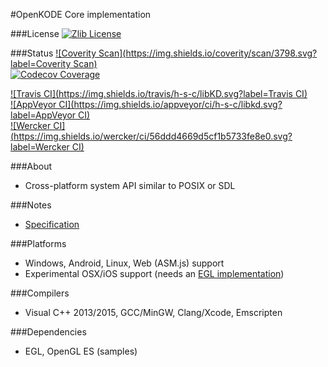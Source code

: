 #OpenKODE Core implementation

###License
[![Zlib License](http://img.shields.io/:license-zlib-blue.svg)](http://opensource.org/licenses/Zlib)  

###Status
[![Coverity Scan](https://img.shields.io/coverity/scan/3798.svg?label=Coverity Scan)](https://scan.coverity.com/projects/h-s-c-libkd)  
[![Codecov Coverage](https://img.shields.io/codecov/c/github/h-s-c/libKD/master.svg)](https://codecov.io/gh/h-s-c/libKD)

[![Travis CI](https://img.shields.io/travis/h-s-c/libKD.svg?label=Travis CI)](https://travis-ci.org/h-s-c/libKD)  
[![AppVeyor CI](https://img.shields.io/appveyor/ci/h-s-c/libkd.svg?label=AppVeyor CI)](https://ci.appveyor.com/project/h-s-c/libkd)  
[![Wercker CI](https://img.shields.io/wercker/ci/56ddd4669d5cf1b5733fe8e0.svg?label=Wercker CI)](https://app.wercker.com/project/bykey/67442a3aa223b378b2bcaef188cc6459)

###About
-   Cross-platform system API similar to POSIX or SDL

###Notes
-   [Specification](https://www.khronos.org/registry/kode/)

###Platforms
-   Windows, Android, Linux, Web (ASM.js) support
-   Experimental OSX/iOS support (needs an [EGL implementation](https://github.com/davidandreoletti/libegl/))

###Compilers
-   Visual C++ 2013/2015, GCC/MinGW, Clang/Xcode, Emscripten

###Dependencies
-   EGL, OpenGL ES (samples)
